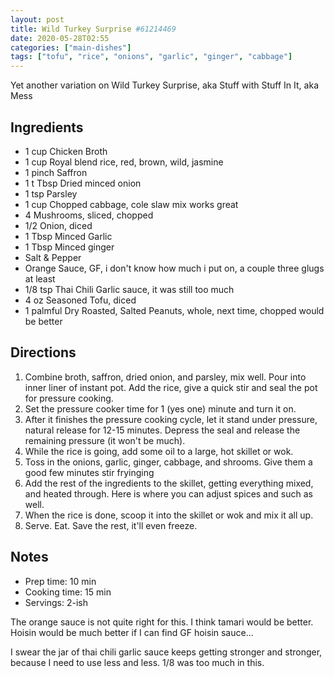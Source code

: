 ```yaml
---
layout: post
title: Wild Turkey Surprise #61214469
date: 2020-05-28T02:55
categories: ["main-dishes"]
tags: ["tofu", "rice", "onions", "garlic", "ginger", "cabbage"]
---
```

Yet another variation on Wild Turkey Surprise, aka Stuff with Stuff In It, aka Mess

## Ingredients

- 1 cup Chicken Broth
- 1 cup Royal blend rice, red, brown, wild, jasmine
- 1 pinch Saffron
- 1 t Tbsp Dried minced onion
- 1 tsp Parsley
- 1 cup Chopped cabbage, cole slaw mix works great
- 4 Mushrooms, sliced, chopped
- 1/2 Onion, diced
- 1 Tbsp Minced Garlic
- 1 Tbsp Minced ginger
- Salt & Pepper
- Orange Sauce, GF, i don't know how much i put on, a couple three glugs at least
- 1/8 tsp Thai Chili Garlic sauce, it was still too much
- 4 oz Seasoned Tofu, diced
- 1 palmful Dry Roasted, Salted Peanuts, whole, next time, chopped would be better


## Directions

1. Combine broth, saffron, dried onion, and parsley, mix well. Pour into inner liner of instant pot. Add the rice, give a quick stir and seal the pot for pressure cooking.
2. Set the pressure cooker time for 1 (yes one) minute and turn it on.
3. After it finishes the pressure cooking cycle, let it stand under pressure, natural release for 12-15 minutes. Depress the seal and release the remaining pressure (it won't be much).
4. While the rice is going, add some oil to a large, hot skillet or wok. 
5. Toss in the onions, garlic, ginger, cabbage, and shrooms. Give them a good few minutes stir fryinging
5. Add the rest of the ingredients to the skillet, getting everything mixed, and heated through. Here is where you can adjust spices and such as well.
6. When the rice is done, scoop it into the skillet or wok and mix it all up.
7. Serve. Eat. Save the rest, it'll even freeze.


## Notes

* Prep time: 10 min
* Cooking time: 15 min
* Servings: 2-ish

The orange sauce is not quite right for this. I think tamari would be better. Hoisin would be much better if I can find GF hoisin sauce...

I swear the jar of thai chili garlic sauce keeps getting stronger and stronger, because I need to use less and less. 1/8 was too much in this.
